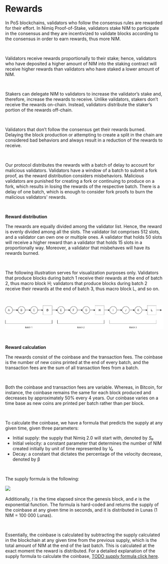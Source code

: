 # Rewards

In PoS blockchains, validators who follow the consensus rules are rewarded for their effort. In Nimiq Proof-of-Stake, validators stake NIM to participate in the consensus and they are incentivized to validate blocks according to the consensus in order to earn rewards, thus more NIM.

<br/>

Validators receive rewards proportionally to their stake; hence, validators who have deposited a higher amount of NIM into the staking contract will receive higher rewards than validators who have staked a lower amount of NIM.

<br/>

Stakers can delegate NIM to validators to increase the validator’s stake and, therefore, increase the rewards to receive. Unlike validators, stakers don’t receive the rewards on-chain. Instead, validators distribute the staker’s portion of the rewards off-chain.

<br/>

Validators that don’t follow the consensus get their rewards burned. Delaying the block production or attempting to create a split in the chain are considered bad behaviors and always result in a reduction of the rewards to receive.

<br/>

Our protocol distributes the rewards with a batch of delay to account for malicious validators. Validators have a window of a batch to submit a fork proof, as the reward distribution considers misbehaviors. Malicious validators are punished for creating a fork or continuing to produce on a fork, which results in losing the rewards of the respective batch. There is a delay of one batch, which is enough to consider fork proofs to burn the malicious validators' rewards.

<br/>

**Reward distribution**

The rewards are equally divided among the validator list. Hence, the reward is evenly divided among all the slots. The validator list comprises 512 slots, and a validator can own one or multiple ones. A validator that holds 50 slots will receive a higher reward than a validator that holds 15 slots in a proportionally way. Moreover, a validator that misbehaves will have its rewards burned.

<br/>

The following illustration serves for visualization purposes only. Validators that produce blocks during batch 1 receive their rewards at the end of batch 2, thus macro block H; validators that produce blocks during batch 2 receive their rewards at the end of batch 3, thus macro block L, and so on.

<br/>

![rewards distribution.drawio.png](/public/protocol//rewards_distribution.png)

<br/>

**Reward calculation**

The rewards consist of the coinbase and the transaction fees. The coinbase is the number of new coins printed at the end of every batch, and the transaction fees are the sum of all transaction fees from a batch.

<br/>

Both the coinbase and transaction fees are variable. Whereas, in Bitcoin, for instance, the coinbase remains the same for each block produced and decreases by approximately 50% every 4 years. Our coinbase varies on a time base as new coins are printed per batch rather than per block.

<br/>

To calculate the coinbase, we have a formula that predicts the supply at any given time, given three parameters:

- Initial supply: the supply that Nimiq 2.0 will start with, denoted by *S₀*
- Initial velocity: a constant parameter that determines the number of NIM created initially by unit of time represented by *V₀*
- Decay: a constant that dictates the percentage of the velocity decrease, denoted by β

<br/>

The supply formula is the following:

<img src="https://render.githubusercontent.com/render/math?math=S(t)=S_0+\frac{V_0}{\beta}(1-e^{-\beta t})">

<br/>

Additionally, 𝑡 is the time elapsed since the genesis block, and *e* is the exponential function. The formula is hard-coded and returns the supply of the coinbase at any given time in seconds, and it is distributed in Lunas (1 NIM = 100 000 Lunas).

<br/>

Essentially, the coinbase is calculated by subtracting the supply calculated in the blockchain at any given time from the previous supply, which is the total amount of NIM at the end of the last batch. This is calculated at the exact moment the reward is distributed. For a detailed explanation of the supply formula to calculate the coinbase, [TODO supply formula click here](https://nimiq.com).
